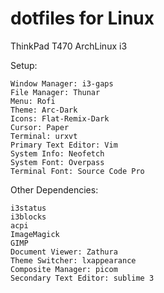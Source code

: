 # dotfiles for Linux

ThinkPad T470
ArchLinux
i3

Setup:

    Window Manager: i3-gaps
    File Manager: Thunar
    Menu: Rofi
    Theme: Arc-Dark
    Icons: Flat-Remix-Dark
    Cursor: Paper
    Terminal: urxvt
    Primary Text Editor: Vim
    System Info: Neofetch
    System Font: Overpass
    Terminal Font: Source Code Pro

Other Dependencies:

    i3status
    i3blocks
    acpi
    ImageMagick
    GIMP
    Document Viewer: Zathura
    Theme Switcher: lxappearance
    Composite Manager: picom
    Secondary Text Editor: sublime 3
